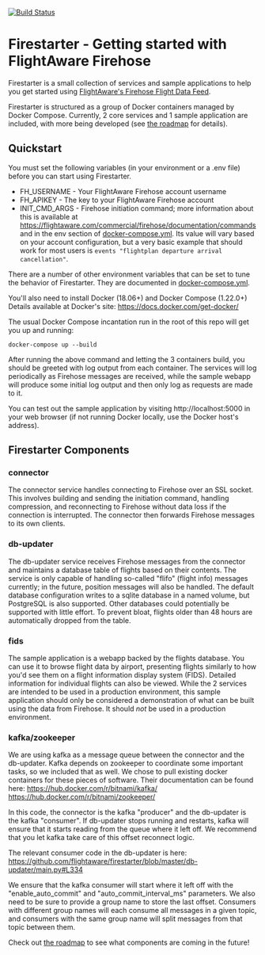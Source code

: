 [![Build Status](https://travis-ci.org/flightaware/firestarter.svg?branch=master)](https://travis-ci.org/flightaware/firestarter)
# Firestarter - Getting started with FlightAware Firehose
Firestarter is a small collection of services and sample applications to help
you get started using [FlightAware's Firehose Flight Data Feed](https://flightaware.com/commercial/firehose/documentation).

Firestarter is structured as a group of Docker containers managed by
Docker Compose. Currently, 2 core services and 1 sample application are
included, with more being developed (see [the roadmap](./ROADMAP.md) for
details).

## Quickstart
You must set the following variables (in your environment or a .env file)
before you can start using Firestarter.
* FH_USERNAME - Your FlightAware Firehose account username
* FH_APIKEY - The key to your FlightAware Firehose account
* INIT_CMD_ARGS - Firehose initiation command; more information about this is
available at https://flightaware.com/commercial/firehose/documentation/commands
and in the env section of [docker-compose.yml](./docker-compose.yml). Its value
will vary based on your account configuration, but a very basic example that
should work for most users is `events "flightplan departure arrival
cancellation"`.

There are a number of other environment variables that can be set to tune the
behavior of Firestarter. They are documented in
[docker-compose.yml](./docker-compose.yml).

You'll also need to install Docker (18.06+) and Docker Compose (1.22.0+)\
Details available at Docker's site: https://docs.docker.com/get-docker/

The usual Docker Compose incantation run in the root of this repo will get you
up and running:
```
docker-compose up --build
```

After running the above command and letting the 3 containers build, you should
be greeted with log output from each container. The services will log
periodically as Firehose messages are received, while the sample webapp will
produce some initial log output and then only log as requests are made to it.

You can test out the sample application by visiting http://localhost:5000 in
your web browser (if not running Docker locally, use the Docker host's
address).


## Firestarter Components

### connector
The connector service handles connecting to Firehose over an SSL socket. This
involves building and sending the initiation command, handling compression, and
reconnecting to Firehose without data loss if the connection is interrupted.
The connector then forwards Firehose messages to its own clients.

### db-updater
The db-updater service receives Firehose messages from the connector and
maintains a database table of flights based on their contents. The service is
only capable of handling so-called "flifo" (flight info) messages currently; in
the future, position messages will also be handled. The default database
configuration writes to a sqlite database in a named volume, but PostgreSQL is
also supported. Other databases could potentially be supported with little
effort. To prevent bloat, flights older than 48 hours are automatically
dropped from the table.

### fids
The sample application is a webapp backed by the flights database. You can use
it to browse flight data by airport, presenting flights similarly to how you'd
see them on a flight information display system (FIDS). Detailed information
for individual flights can also be viewed. While the 2 services are intended to
be used in a production environment, this sample application should only be
considered a demonstration of what can be built using the data from Firehose.
It should *not* be used in a production environment.

### kafka/zookeeper
We are using kafka as a message queue between the connector and the db-updater.
Kafka depends on zookeeper to coordinate some important tasks, so we included
that as well. We chose to pull existing docker containers for these pieces of
software.
Their documentation can be found here:
https://hub.docker.com/r/bitnami/kafka/
https://hub.docker.com/r/bitnami/zookeeper/

In this code, the connector is the kafka "producer" and the db-updater is the
kafka "consumer". If db-updater stops running and restarts, kafka will ensure
that it starts reading from the queue where it left off. We recommend that 
you let kafka take care of this offset reconnect logic.

The relevant consumer code in the db-updater is here:
https://github.com/flightaware/firestarter/blob/master/db-updater/main.py#L334

We ensure that the kafka consumer will start where it left off with the
"enable_auto_commit" and "auto_commit_interval_ms" parameters. We also need to
be sure to provide a group name to store the last offset. Consumers with
different group names will each consume all messages in a given topic, and
consumers with the same group name will split messages from that topic between
them.


Check out [the roadmap](./ROADMAP.md) to see what components are coming in the
future!
